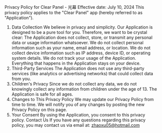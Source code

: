 Privacy Policy for Clear Panel - 光幕
Effective date: July 10, 2024
This privacy policy applies to the "Clear Panel" app (hereby referred to as "Application").
1. Data Collection
We believe in privacy and simplicity. Our Application is designed to be a pure tool for you. Therefore, we want to be crystal clear:
The Application does not collect, store, or transmit any personal data or usage information whatsoever.
We do not collect personal information such as your name, email address, or location.
We do not collect device information such as IP address, device ID, or operating system details.
We do not track your usage of the Application.
Everything that happens in the Application stays on your device.
2. Third-Party Services
The Application does not use any third-party services (like analytics or advertising networks) that could collect data from you.
3. Children's Privacy
Since we do not collect any data, we do not knowingly collect any information from children under the age of 13. The Application is safe for all ages.
4. Changes to This Privacy Policy
We may update our Privacy Policy from time to time. We will notify you of any changes by posting the new Privacy Policy on this page.
5. Your Consent
By using the Application, you consent to this privacy policy.
Contact Us
If you have any questions regarding this privacy policy, you may contact us via email at: zhaoxu05@hotmail.com
